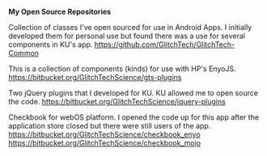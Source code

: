 **My Open Source Repositories**

Collection of classes I've open sourced for use in Android Apps. I initially developed them for personal use but found there was a use for several components in KU's app.
https://github.com/GlitchTech/GlitchTech-Common

This is a collection of components (kinds) for use with HP's EnyoJS.
https://bitbucket.org/GlitchTechScience/gts-plugins

Two jQuery plugins that I developed for KU. KU allowed me to open source the code.
https://bitbucket.org/GlitchTechScience/jquery-plugins

Checkbook for webOS platform. I opened the code up for this app after the application store closed but there were still users of the app.
https://bitbucket.org/GlitchTechScience/checkbook_enyo
https://bitbucket.org/GlitchTechScience/checkbook_mojo